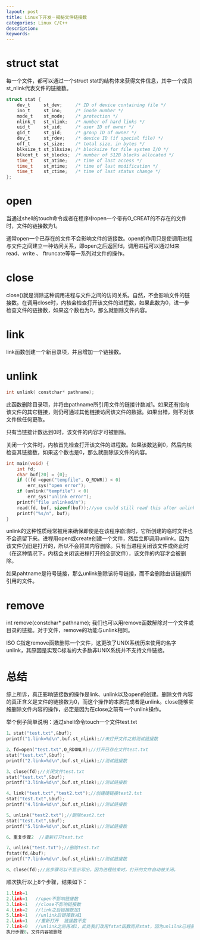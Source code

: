 ```yaml
---
layout: post
title: Linux下开发－揭秘文件链接数
categories: Linux C/C++
description: 
keywords: 
---
```




# struct stat

每一个文件，都可以通过一个struct stat的结构体来获得文件信息，其中一个成员st_nlink代表文件的链接数。
```c
struct stat {
    dev_t     st_dev;     /* ID of device containing file */
    ino_t     st_ino;     /* inode number */
    mode_t    st_mode;    /* protection */
    nlink_t   st_nlink;   /* number of hard links */
    uid_t     st_uid;     /* user ID of owner */
    gid_t     st_gid;     /* group ID of owner */
    dev_t     st_rdev;    /* device ID (if special file) */
    off_t     st_size;    /* total size, in bytes */
    blksize_t st_blksize; /* blocksize for file system I/O */
    blkcnt_t  st_blocks;  /* number of 512B blocks allocated */
    time_t    st_atime;   /* time of last access */
    time_t    st_mtime;   /* time of last modification */
    time_t    st_ctime;   /* time of last status change */
};
```



# open

当通过shell的touch命令或者在程序中open一个带有O_CREAT的不存在的文件时，文件的链接数为1。

通常open一个已存在的文件不会影响文件的链接数。open的作用只是使调用进程与文件之间建立一种访问关系，即open之后返回fd，调用进程可以通过fd来read、write 、 ftruncate等等一系列对文件的操作。



# close

close()就是消除这种调用进程与文件之间的访问关系。自然，不会影响文件的链接数。在调用close时，内核会检查打开该文件的进程数，如果此数为0，进一步检查文件的链接数，如果这个数也为0，那么就删除文件内容。



# link

link函数创建一个新目录项，并且增加一个链接数。



# unlink
```c
int unlink( constchar* pathname);
```

此函数删除目录项，并将由pathname所引用文件的链接计数减1。如果还有指向该文件的其它链接，则仍可通过其他链接访问该文件的数据。如果出错，则不对该文件做任何更改。

只有当链接计数达到0时，该文件的内容才可被删除。

关闭一个文件时，内核首先检查打开该文件的进程数。如果该数达到0，然后内核检查其链接数，如果这个数也是0，那么就删除该文件的内容。
```c
int main(void) { 
    int fd; 
    char buf[20] = {0}; 
    if ((fd =open("tempfile", O_RDWR)) < 0) 
        err_sys("open error"); 
    if (unlink("tempfile") < 0) 
        err_sys("unlink error"); 
    printf("file unlinked/n"); 
    read(fd, buf, sizeof(buf));//you could still read this after unlink 
    printf("%s/n", buf); 
}
```

unlink的这种性质经常被用来确保即使是在该程序崩溃时，它所创建的临时文件也不会遗留下来。进程用open或create创建一个文件，然后立即调用unlink。因为该文件仍旧是打开的，所以不会将其内容删除。只有当进程关闭该文件或终止时（在这种情况下，内核会关闭该进程打开的全部文件），该文件的内容才会被删除。

如果pahtname是符号链接，那么unlink删除该符号链接，而不会删除由该链接所引用的文件。



# remove

int remove(constchar* pathname);
我们也可以用remove函数解除对一个文件或目录的链接。对于文件，remove的功能与unlink相同。

ISO C指定remove函数删除一个文件，这更改了UNIX系统历来使用的名字unlink，其原因是实现C标准的大多数非UNIX系统并不支持文件链接。


# 总结

综上所诉，真正影响链接数的操作是link、unlink以及open的创建。删除文件内容的真正含义是文件的链接数为0，而这个操作的本质完成者是unlink。close能够实施删除文件内容的操作，必定是因为在close之前有一个unlink操作。

举个例子简单说明：通过shell命令touch一个文件test.txt
```c
1、stat("test.txt",&buf);
printf("1.link=%d\n",buf.st_nlink);//未打开文件之前测试链接数

2、fd=open("test.txt",O_RDONLY);//打开已存在文件test.txt
stat("test.txt",&buf);
printf("2.link=%d\n",buf.st_nlink);//测试链接数

3、close(fd);//关闭文件test.txt
stat("test.txt",&buf);
printf("3.link=%d\n",buf.st_nlink);//测试链接数

4、link("test.txt","test2.txt");//创建硬链接test2.txt
stat("test.txt",&buf);
printf("4.link=%d\n",buf.st_nlink);//测试链接数

5、unlink("test2.txt");//删除test2.txt
stat("test.txt",&buf);
printf("5.link=%d\n",buf.st_nlink);//测试链接数

6、重复步骤2  //重新打开test.txt

7、unlink("test.txt");//删除test.txt
fstat(fd,&buf);
printf("7.link=%d\n",buf.st_nlink);//测试链接数

8、close(fd);//此步骤可以不显示写出，因为进程结束时，打开的文件自动被关闭。
```

顺次执行以上8个步骤，结果如下：
```c
1.link=1
2.link=1   //open不影响链接数
3.link=1   //close不影响链接数
4.link=2   //link之后链接数加1
5.link=1   //unlink后链接数减1
2.link=1   //重新打开  链接数不变
7.link=0   //unlink之后再减1，此处我们改用fstat函数而非stat，因为unlilnk已经删除文件名，所以不可以通过 文件名访问，但是fd仍然是打开着的，文件内容还没有被真正删除，依旧可以使用fd获得文件信息。
执行步骤8，文件内容被删除
```




